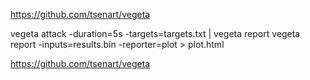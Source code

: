 https://github.com/tsenart/vegeta


vegeta attack -duration=5s -targets=targets.txt | vegeta report
vegeta report -inputs=results.bin -reporter=plot > plot.html

https://github.com/tsenart/vegeta
